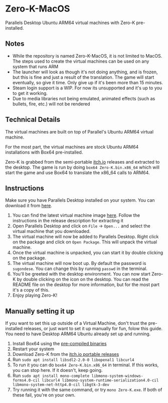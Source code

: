 # Zero-K-MacOS
Parallels Desktop Ubuntu ARM64 virtual machines with Zero-K pre-installed.

## Notes
- While the repository is named Zero-K-MacOS, it is not limited to MacOS. The steps used to create the virtual machines can be used on any system that runs ARM
- The launcher will look as though it's not doing anything, and is frozen, but this is fine and just a result of the translation. The game will start eventually, so give it time. Only give up if it's been more than 15 minutes.
- Steam login support is a WIP. For now its unsupported and it's up to you to get it working.
- Due to media libraries not being emulated, animated effects (such as bullets, fire, etc.) will not be rendered

## Technical Details
The virtual machines are built on top of Parallel's Ubuntu ARM64 virtual machine.

For the most part, the virtual machines are stock Ubuntu ARM64 installations with Box64 pre-installed.

Zero-K is grabbed from the semi-portable [itch.io](https://zerok.itch.io/zero-k) releases and extracted to the desktop. The game is run by doing `box64 Zero-K.bin.x86_64` which will start the game and use Box64 to translate the x86_64 calls to ARM64.

## Instructions
Make sure you have Parallels Desktop installed on your system. You can download it from [here](https://www.parallels.com/products/desktop/).

1. You can find the latest virtual machine image [here](https://github.com/smallketchup82/Zero-K-MacOS/releases/latest). Follow the instructions in the release description for extracting it
2. Open Parallels Desktop and click on `File` -> `Open...` and select the virtual machine that you downloaded.
3. The virtual machine will now be added to Parallels Desktop. Right click on the package and click on `Open Package`. This will unpack the virtual machine.
4. Once the virtual machine is unpacked, you can start it by double clicking on the package.
5. The virtual machine will now boot up. By default the password is `sugondese`. You can change this by running `passwd` in the terminal.
6. You'll be greeted with the desktop environment. You can now start Zero-K by double clicking on the icon on the desktop. You can read the README file on the desktop for more information, but for the most part it's a copy of this.
7. Enjoy playing Zero-K!

## Manually setting it up
If you want to set this up outside of a Virtual Machine, don't trust the pre-installed releases, or just want to set it up manually for fun, folow this guide. You need to have Desktop ARM64 Ubuntu already set up and running.

1. Install Box64 using the [pre-compiled binaries](https://github.com/ptitSeb/box64/blob/main/docs/COMPILE.md#pre-build-packages)
2. Restart your system
3. Download Zero-K from the [itch.io portable releases](https://zerok.itch.io/zero-k)
4. Run `sudo apt install libsdl2-2.0-0 libopenal1 libcurl4`
5. To run it you can do `box64 Zero-K.bin.x86_64` in terminal. If this works, you can stop here. If it doesn't, keep going.
6. Run `sudo apt install mono-complete libmono-system-windows-forms4.0-cil libcurl4 libmono-system-runtime-serialization4.0-cil libmono-system-net-http4.0-cil libgtk-3-dev`
7. Try running it with the same command, or try `mono Zero-K.exe`. If both of these fail, you're on your own.
